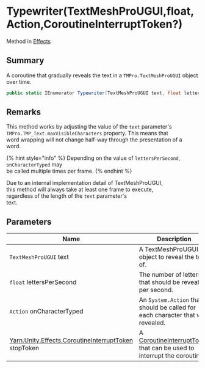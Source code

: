 # Typewriter(TextMeshProUGUI,float,Action,CoroutineInterruptToken?)

Method in [Effects](yarn.unity.effects.md)

## Summary

A coroutine that gradually reveals the text in a `TMPro.TextMeshProUGUI` object over time.

```csharp
public static IEnumerator Typewriter(TextMeshProUGUI text, float lettersPerSecond, Action onCharacterTyped, CoroutineInterruptToken? stopToken = null)
```

## Remarks

This method works by adjusting the value of the `text` parameter's `TMPro.TMP_Text.maxVisibleCharacters` property. This means that\
word wrapping will not change half-way through the presentation of a\
word.

{% hint style="info" %}
Depending on the value of `lettersPerSecond`, `onCharacterTyped` may\
be called multiple times per frame.
{% endhint %}

Due to an internal implementation detail of TextMeshProUGUI,\
this method will always take at least one frame to execute,\
regardless of the length of the `text` parameter's\
text.

## Parameters

| Name                                                                                                  | Description                                                                                                             |
| ----------------------------------------------------------------------------------------------------- | ----------------------------------------------------------------------------------------------------------------------- |
| `TextMeshProUGUI` text                                                                                | A TextMeshProUGUI object to reveal the text of.                                                                         |
| `float` lettersPerSecond                                                                              | The number of letters that should be revealed per second.                                                               |
| `Action` onCharacterTyped                                                                             | An `System.Action` that should be called for each character that was revealed.                                          |
| [Yarn.Unity.Effects.CoroutineInterruptToken](yarn.unity.effects.coroutineinterrupttoken.md) stopToken | A [CoroutineInterruptToken](yarn.unity.effects.coroutineinterrupttoken.md) that can be used to interrupt the coroutine. |
